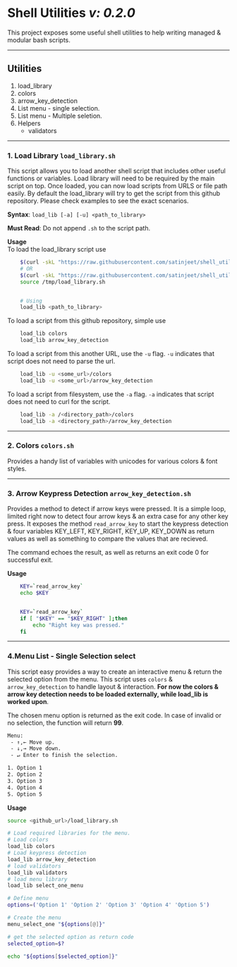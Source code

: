 # Shell Utilities _v: 0.2.0_

This project exposes some useful shell utilities to help writing managed & modular bash scripts.

___

## Utilities
1. load_library
2. colors
3. arrow_key_detection
4. List menu - single selection.
5. List menu - Multiple seletion.
6. Helpers
    - validators

___

### 1. Load Library `load_library.sh`

This script allows you to load another shell script that includes other useful functions or variables. Load library will need to be required by the main script on top. Once loaded, you can now load scripts from URLS or file path easily. By default the load_library will try to get the script from this github repository. Please check examples to see the exact scenarios.

**Syntax**: `load_lib [-a] [-u] <path_to_library>`

**Must Read**: Do not append `.sh` to the script path.

**Usage**<br />
To load the load_library script use
```bash
    $(curl -skL "https://raw.githubusercontent.com/satinjeet/shell_utilities/master/load_library.sh?$(date +%s)" | bash)
    # OR
    $(curl -skL "https://raw.githubusercontent.com/satinjeet/shell_utilities/master/load_library.sh?$(date +%s)" > /tmp/load_library.sh)
    source /tmp/load_library.sh


    # Using
    load_lib <path_to_library>
```

To load a script from this github repository, simple use
```bash
    load_lib colors
    load_lib arrow_key_detection
```

To load a script from this another URL, use the `-u` flag. `-u` indicates that script does not need to parse the url. 
```bash
    load_lib -u <some_url>/colors
    load_lib -u <some_url>/arrow_key_detection
```

To load a script from filesystem, use the `-a` flag. `-a` indicates that script does not need to curl for the script. 
```bash
    load_lib -a /<directory_path>/colors
    load_lib -a <directory_path>/arrow_key_detection
```
___

### 2. Colors `colors.sh`

Provides a handy list of variables with unicodes for various colors & font styles.
___
### 3. Arrow Keypress Detection `arrow_key_detection.sh`

Provides a method to detect if arrow keys were pressed. It is a simple loop, limited right now to detect four arrow keys & an extra case for any other key press. It exposes the method `read_arrow_key` to start the keypress detection & four variables KEY_LEFT, KEY_RIGHT, KEY_UP, KEY_DOWN as return values as well as something to compare the values that are recieved.

The command echoes the result, as well as returns an exit code 0 for successful exit.

**Usage**<br />
```bash
    KEY=`read_arrow_key`
    echo $KEY


    KEY=`read_arrow_key`
    if [ "$KEY" == "$KEY_RIGHT" ];then
        echo "Right key was pressed."
    fi
```

___

### 4.Menu List - Single Selection select

This script easy provides a way to create an interactive menu & return the selected option from the menu. This script uses `colors` & `arrow_key_detection` to handle layout & interaction. **For now the colors & arrow key detection needs to be loaded externally, while load_lib is worked upon**.

The chosen menu option is returned as the exit code. In case of invalid or no selection, the function will return **99**.

```bash
Menu:
 - ↑,← Move up.
 - ↓,→ Move down.
 - ↵ Enter to finish the selection.

1. Option 1
2. Option 2
3. Option 3
4. Option 4
5. Option 5
```

**Usage**
```bash
source <github_url>/load_library.sh

# Load required libraries for the menu.
# Load colors
load_lib colors
# Load keypress detection
load_lib arrow_key_detection
# load validators
load_lib validators
# load menu library
load_lib select_one_menu

# Define menu
options=('Option 1' 'Option 2' 'Option 3' 'Option 4' 'Option 5')

# Create the menu
menu_select_one "${options[@]}"

# get the selected option as return code
selected_option=$?

echo "${options[$selected_option]}"
```